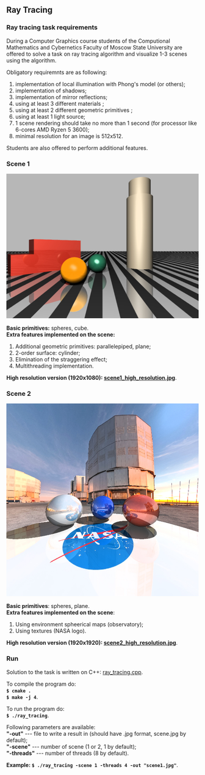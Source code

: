 ## Ray Tracing

### Ray tracing task requirements
During a Computer Graphics course students of the Computional Mathematics and Cybernetics Faculty of Moscow State University are offered to solve a task on ray tracing algorithm and visualize 1-3 scenes using the algorithm.

Obligatory requiremnts are as following:
1. implementation of local illumination with Phong's model (or others);
2. implementation of shadows;
3. implementation of mirror reflections;
4. using at least 3 different materials ;
5. using at least 2 different geometric primitives ;
6. using at least 1 light source;
7. 1 scene rendering should take no more than 1 second (for processor like 6-cores AMD Ryzen 5 3600);
8. minimal resolution for an image is 512x512.

Students are also offered to perform additional features.

### Scene 1
![scene1.jpg](scene1.jpg)

**Basic primitives:** spheres, cube. \
**Extra features implemented on the scene:**
1. Additional geometric primitives: parallelepiped, plane;
2. 2-order surface: cylinder;
3. Elimination of the straggering effect;
4. Multithreading implementation.

**High resolution version (1920x1080): [scene1_high_resolution.jpg](scene1_high_resolution.jpg)**.

### Scene 2
![scene2.jpg](scene2.jpg)

**Basic primitives**: spheres, plane. \
**Extra features implemented on the scene**:
1. Using environment spheerical maps (observatory);
2. Using textures (NASA logo).

**High resolution version (1920x1920): [scene2_high_resolution.jpg](scene2_high_resolution.jpg)**.

### Run

Solution to the task is written on C++: [ray_tracing.cpp](ray_tracing.cpp). 

To compile the program do: \
**`$ cmake .`** \
**`$ make -j 4`**. 

To run the program do: \
**`$ ./ray_tracing`**.

Following parameters are available: \
**"-out"** --- file to write a result in (should have .jpg format, scene.jpg by default); \
**"-scene"** --- number of scene (1 or 2, 1 by default); \
**"-threads"** --- number of threads (8 by default).

**Example: `$ ./ray_tracing -scene 1 -threads 4 -out "scene1.jpg"`**.
